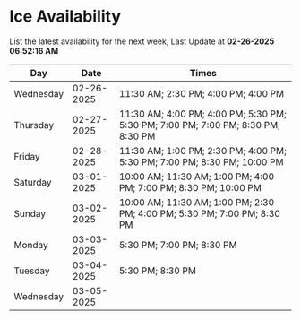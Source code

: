 # Ice Availability

List the latest availability for the next week, Last Update at **02-26-2025 06:52:16 AM**

| Day         | Date        | Times       |
| ----------- | ----------- | ----------- |
|Wednesday|02-26-2025|11:30 AM; 2:30 PM; 4:00 PM; 4:00 PM|
|Thursday|02-27-2025|11:30 AM; 4:00 PM; 4:00 PM; 5:30 PM; 5:30 PM; 7:00 PM; 7:00 PM; 8:30 PM; 8:30 PM|
|Friday|02-28-2025|11:30 AM; 1:00 PM; 2:30 PM; 4:00 PM; 5:30 PM; 7:00 PM; 8:30 PM; 10:00 PM|
|Saturday|03-01-2025|10:00 AM; 11:30 AM; 1:00 PM; 4:00 PM; 7:00 PM; 8:30 PM; 10:00 PM|
|Sunday|03-02-2025|10:00 AM; 11:30 AM; 1:00 PM; 2:30 PM; 4:00 PM; 5:30 PM; 7:00 PM; 8:30 PM|
|Monday|03-03-2025|5:30 PM; 7:00 PM; 8:30 PM|
|Tuesday|03-04-2025|5:30 PM; 8:30 PM|
|Wednesday|03-05-2025||
